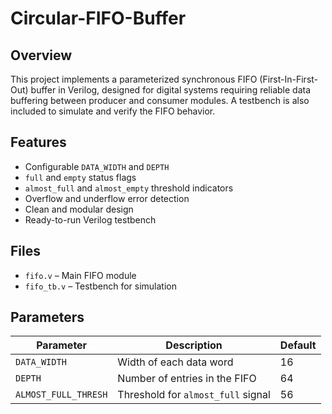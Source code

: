 # Circular-FIFO-Buffer
##  Overview
This project implements a parameterized synchronous FIFO (First-In-First-Out) buffer in Verilog, designed for digital systems requiring reliable data buffering between producer and consumer modules. A testbench is also included to simulate and verify the FIFO behavior.

##  Features
- Configurable `DATA_WIDTH` and `DEPTH`
- `full` and `empty` status flags
- `almost_full` and `almost_empty` threshold indicators
- Overflow and underflow error detection
- Clean and modular design
- Ready-to-run Verilog testbench

##  Files
- `fifo.v` – Main FIFO module
- `fifo_tb.v` – Testbench for simulation

##  Parameters
| Parameter            | Description                               | Default |
|---------------------|-------------------------------------------|---------|
| `DATA_WIDTH`        | Width of each data word                   | 16      |
| `DEPTH`             | Number of entries in the FIFO             | 64      |
| `ALMOST_FULL_THRESH`| Threshold for `almost_full` signal        | 56      |
